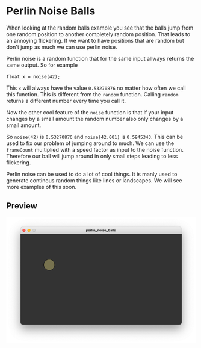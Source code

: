 # Perlin Noise Balls
When looking at the random balls example you see that the
balls jump from one random position to another completely
random position. That leads to an annoying flickering.
If we want to have positions that are random but don't
jump as much we can use perlin noise.

Perlin noise is a random function that for the same
input allways returns the same output. So for example

```
float x = noise(42);
```

This `x` will always have the value `0.53270876` no matter how
often we call this function. This is different from the `random` function.
Calling `random` returns a different number every time you call it.

Now the other cool feature of the `noise` function is that 
if your input changes by a small amount the random number also only
changes by a small amount. 

So `noise(42)` is `0.53270876` and `noise(42.001)` is `0.5945343`. 
This can be used to fix our problem of jumping around to much.
We can use the `frameCount` multiplied with a speed factor as input to 
the noise function. Therefore our ball will jump around in only small steps
leading to less flickering.

Perlin noise can be used to do a lot of cool things. It is manly used to
generate continous random things like lines or landscapes. We will see more
examples of this soon.

## Preview

![Perlin noise balls preview](./perlin_noise_balls.png)